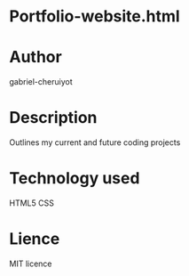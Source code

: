 # Portfolio-website.html
# Author
gabriel-cheruiyot
# Description
Outlines my current and future coding projects
# Technology used
HTML5
CSS
# Lience
MIT licence
